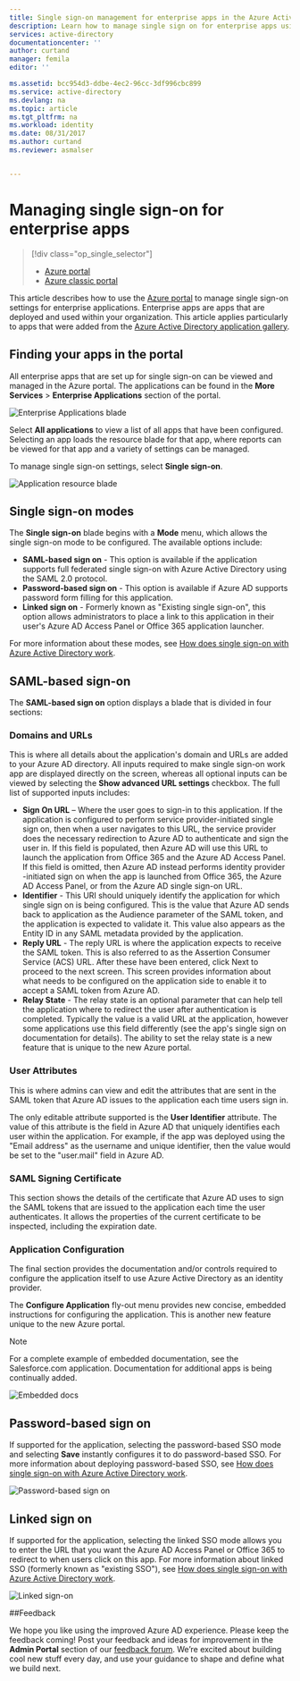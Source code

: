 ```yaml
---
title: Single sign-on management for enterprise apps in the Azure Active Directory | Microsoft Docs
description: Learn how to manage single sign on for enterprise apps using the Azure Active Directory
services: active-directory
documentationcenter: ''
author: curtand
manager: femila
editor: ''

ms.assetid: bcc954d3-ddbe-4ec2-96cc-3df996cbc899
ms.service: active-directory
ms.devlang: na
ms.topic: article
ms.tgt_pltfrm: na
ms.workload: identity
ms.date: 08/31/2017
ms.author: curtand
ms.reviewer: asmalser


---
```

# Managing single sign-on for enterprise apps
> [!div class="op_single_selector"]
> * [Azure portal](active-directory-enterprise-apps-manage-sso.md)
> * [Azure classic portal](active-directory-sso-integrate-saas-apps.md)
> 

This article describes how to use the [Azure portal](https://portal.azure.com) to manage single sign-on settings for enterprise applications. Enterprise apps are apps that are deployed and used within your organization. This article applies particularly to apps that were added from the [Azure Active Directory application gallery](active-directory-appssoaccess-whatis.md#get-started-with-the-azure-ad-application-gallery). 

## Finding your apps in the portal
All enterprise apps that are set up for single sign-on can be viewed and managed in the Azure portal. The applications can be found in the **More Services** &gt; **Enterprise Applications** section of the portal. 

![Enterprise Applications blade][1]

Select **All applications** to view a list of all apps that have been configured. Selecting an app loads the resource blade for that app, where reports can be viewed for that app and a variety of settings can be managed.

To manage single sign-on settings, select **Single sign-on**.

![Application resource blade][2]

## Single sign-on modes
The **Single sign-on** blade begins with a **Mode** menu, which allows the single sign-on mode to be configured. The available options include:

* **SAML-based sign on** - This option is available if the application supports full federated single sign-on with Azure Active Directory using the SAML 2.0 protocol.
* **Password-based sign on** - This option is available if Azure AD supports password form filling for this application.
* **Linked sign on** - Formerly known as "Existing single sign-on", this option allows administrators to place a link to this application in their user's Azure AD Access Panel or Office 365 application launcher.

For more information about these modes, see [How does single sign-on with Azure Active Directory work](active-directory-appssoaccess-whatis.md#how-does-single-sign-on-with-azure-active-directory-work).

## SAML-based sign-on
The **SAML-based sign on** option displays a blade that is divided in four sections:

### Domains and URLs
This is where all details about the application's domain and URLs are added to your Azure AD directory. All inputs required to make single sign-on work app are displayed directly on the screen, whereas all optional inputs can be viewed by selecting the **Show advanced URL settings** checkbox. The full list of supported inputs includes:

* **Sign On URL** – Where the user goes to sign-in to this application. If the application is configured to perform service provider-initiated single sign on, then when a user navigates to this URL, the service provider does the necessary redirection to Azure AD to authenticate and sign the user in. If this field is populated, then Azure AD will use this URL to launch the application from Office 365 and the Azure AD Access Panel. If this field is omitted, then Azure AD instead performs identity provider -initiated sign on when the app is launched from Office 365, the Azure AD Access Panel, or from the Azure AD single sign-on URL.
* **Identifier** - This URI should uniquely identify the application for which single sign on is being configured. This is the value that Azure AD sends back to application as the Audience parameter of the SAML token, and the application is expected to validate it. This value also appears as the Entity ID in any SAML metadata provided by the application.
* **Reply URL** - The reply URL is where the application expects to receive the SAML token. This is also referred to as the Assertion Consumer Service (ACS) URL. After these have been entered, click Next to proceed to the next screen. This screen provides information about what needs to be configured on the application side to enable it to accept a SAML token from Azure AD.
* **Relay State** -  The relay state is an optional parameter that can help tell the application where to redirect the user after authentication is completed. Typically the value is a valid URL at the application, however some applications use this field differently (see the app's single sign on documentation for details). The ability to set the relay state is a new feature that is unique to the new Azure portal.

### User Attributes
This is where admins can view and edit the attributes that are sent in the SAML token that Azure AD issues to the application each time users sign in.

The only editable attribute supported is the **User Identifier** attribute. The value of this attribute is the field in Azure AD that uniquely identifies each user within the application. For example, if the app was deployed using the "Email address" as the username and unique identifier, then the value would be set to the "user.mail" field in Azure AD.

### SAML Signing Certificate
This section shows the details of the certificate that Azure AD uses to sign the SAML tokens that are issued to the application each time the user authenticates. It allows the properties of the current certificate to be inspected, including the expiration date.

### Application Configuration
The final section provides the documentation and/or controls required to configure the application itself to use Azure Active Directory as an identity provider.

The **Configure Application** fly-out menu provides new concise, embedded instructions for configuring the application. This is another new feature unique to the new Azure portal.

> [!NOTE]
> For a complete example of embedded documentation, see the Salesforce.com application. Documentation for additional apps is being continually added.
> 
> 

![Embedded docs][3]

## Password-based sign on
If supported for the application, selecting the password-based SSO mode and selecting **Save** instantly configures it to do password-based SSO. For more information about deploying password-based SSO, see [How does single sign-on with Azure Active Directory work](active-directory-appssoaccess-whatis.md#how-does-single-sign-on-with-azure-active-directory-work).

![Password-based sign on][4]

## Linked sign on
If supported for the application, selecting the linked SSO mode allows you to enter the URL that you want the Azure AD Access Panel or Office 365 to redirect to when users click on this app. For more information about linked SSO (formerly known as "existing SSO"), see [How does single sign-on with Azure Active Directory work](active-directory-appssoaccess-whatis.md#how-does-single-sign-on-with-azure-active-directory-work).

![Linked sign-on][5]

##Feedback

We hope you like using the improved Azure AD experience. Please keep the feedback coming! Post your feedback and ideas for improvement in the **Admin Portal** section of our [feedback forum](https://feedback.azure.com/forums/169401-azure-active-directory/category/162510-admin-portal).  We’re excited about building cool new stuff every day, and use your guidance to shape and define what we build next.

[1]: ./media/active-directory-enterprise-apps-manage-sso/enterprise-apps-blade.PNG
[2]: ./media/active-directory-enterprise-apps-manage-sso/enterprise-apps-sso-blade.PNG
[3]: ./media/active-directory-enterprise-apps-manage-sso/enterprise-apps-blade-embedded-docs.PNG
[4]: ./media/active-directory-enterprise-apps-manage-sso/enterprise-apps-blade-password-sso.PNG
[5]: ./media/active-directory-enterprise-apps-manage-sso/enterprise-apps-blade-linked-sso.PNG
